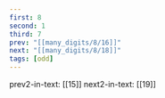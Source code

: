 ```yaml
---
first: 8
second: 1
third: 7
prev: "[[many_digits/8/16]]"
next: "[[many_digits/8/18]]"
tags: [odd]
---
```

prev2-in-text: [[15]]
next2-in-text: [[19]]
